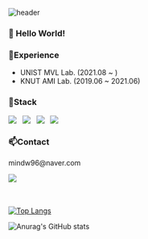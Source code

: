 ![header](https://capsule-render.vercel.app/api?type=waving&color=gradient&height=200&text=Dongwook_Min&fontAlign=70&fontAlignY=40&animation=twinkling)
<h3 align="left">👋 Hello World!</h3>
<h3 align="left">📃Experience</h3>
<ul>
  <li>UNIST MVL Lab. (2021.08 ~ )</li>
  <li>KNUT AMI Lab. (2019.06 ~ 2021.06)</li>
</ul>
<h3 align="left">📌Stack</h3>
<div align="leftr"><img src="https://img.shields.io/badge/Python-3776AB?style=flat-square&logo=Python&logoColor=black"/></img> &nbsp 
<img src="https://img.shields.io/badge/Pytorch-EE4C2C?style=flat-square&logo=Pytorch&logoColor=black"/></img> &nbsp
<img src="https://img.shields.io/badge/TensorFlow-FF6F00?style=flat-square&logo=TensorFlow&logoColor=black"/></img> &nbsp
<img src="https://img.shields.io/badge/scikit-learn-F7931E?style=flat-square&logo=scikit-learn&logoColor=black"/></img></div>

<h3 align="left">📫Contact</h3>
<p align="left">mindw96@naver.com</p>
<div align="left">
<!--<a href="https://mindw96.tistory.com/"><img src="https://img.shields.io/badge/Minugio's&nbsp;Blog-AD29B6?style=flat-square&logo=Windows&logoColor=white"/></a> &nbsp -->
<a href="https://instagram.com/dongwook_min"><img src="https://img.shields.io/badge/Instagram-E4405F?style=flat-square&logo=Instagram&logoColor=white"/></a>
</div>
<br/>
<br/>

[![Top Langs](https://github-readme-stats.vercel.app/api/top-langs/?username=mindw96&layout=compact&hide=jupyter%20notebook)](https://github.com/anuraghazra/github-readme-stats)

![Anurag's GitHub stats](https://github-readme-stats.vercel.app/api?username=mindw96&count_private=true)
